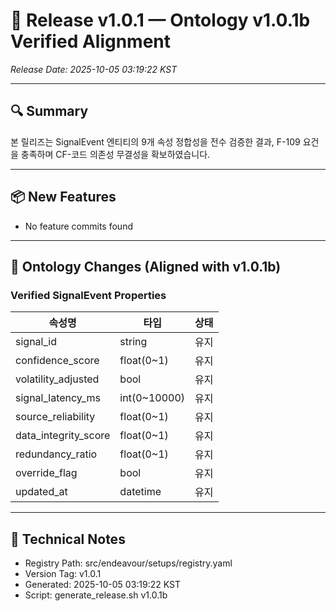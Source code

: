 # 🚀 Release v1.0.1 — Ontology v1.0.1b Verified Alignment
_Release Date: 2025-10-05 03:19:22 KST_

---

## 🔍 Summary
본 릴리즈는 SignalEvent 엔티티의 9개 속성 정합성을 전수 검증한 결과,
F-109 요건을 충족하며 CF-코드 의존성 무결성을 확보하였습니다.

---

## 📦 New Features
- No feature commits found

---

## 🧩 Ontology Changes (Aligned with v1.0.1b)
### Verified SignalEvent Properties
| 속성명 | 타입 | 상태 |
|--------|------|------|
| signal_id | string | 유지 |
| confidence_score | float(0~1) | 유지 |
| volatility_adjusted | bool | 유지 |
| signal_latency_ms | int(0~10000) | 유지 |
| source_reliability | float(0~1) | 유지 |
| data_integrity_score | float(0~1) | 유지 |
| redundancy_ratio | float(0~1) | 유지 |
| override_flag | bool | 유지 |
| updated_at | datetime | 유지 |

---

## 🧠 Technical Notes
- Registry Path: src/endeavour/setups/registry.yaml
- Version Tag: v1.0.1
- Generated: 2025-10-05 03:19:22 KST
- Script: generate_release.sh v1.0.1b

